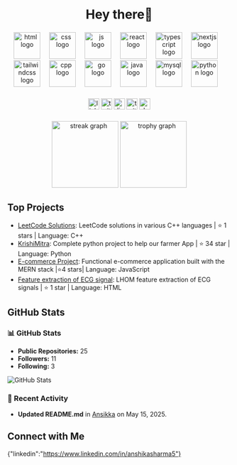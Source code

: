 <h1 align="center">Hey there👋 </h1>

###
<div align="center">
   <img src="https://skillicons.dev/icons?i=html" height="60" alt="html logo"  />
  <img width="12" />
   <img src="https://skillicons.dev/icons?i=css" height="60" alt="css logo"  />
  <img width="12" />
  <img src="https://skillicons.dev/icons?i=js" height="60" alt="js logo"  />
  <img width="12" />
  <img src="https://skillicons.dev/icons?i=react" height="60" alt="react logo"  />
  <img width="12" />
  <img src="https://skillicons.dev/icons?i=ts" height="60" alt="typescript logo"  />
  <img width="12" />
  <img src="https://skillicons.dev/icons?i=nextjs" height="60" alt="nextjs logo"  />
  <img width="12" />
  <img src="https://skillicons.dev/icons?i=tailwind" height="60" alt="tailwindcss logo"  />
  <img width="12" />
  <img src="https://skillicons.dev/icons?i=cpp" height="60" alt="cpp logo"  />
  <img width="12" />
  <img src="https://skillicons.dev/icons?i=go" height="60" alt="go logo"  />
  <img width="12" />
  <img src="https://skillicons.dev/icons?i=java" height="60" alt="java logo"  />
  <img width="12" />
  <img src="https://skillicons.dev/icons?i=mysql" height="60" alt="mysql logo"  />
  <img width="12" />
  <img src="https://skillicons.dev/icons?i=py" height="60" alt="python logo"  />
  <img width="12" />
</div>

###

<div align="center">
  <img src="https://img.shields.io/static/v1?message=LinkedIn&logo=linkedin&label=&color=0077B5&logoColor=white&labelColor=&style=for-the-badge" height="25" alt="linkedin logo"  />
  <img src="https://img.shields.io/static/v1?message=Twitter&logo=twitter&label=&color=1DA1F2&logoColor=white&labelColor=&style=for-the-badge" height="25" alt="twitter logo"  />
  <img src="https://img.shields.io/static/v1?message=Discord&logo=discord&label=&color=7289DA&logoColor=white&labelColor=&style=for-the-badge" height="25" alt="discord logo"  />
  <img src="https://img.shields.io/static/v1?message=Twitch&logo=twitch&label=&color=9146FF&logoColor=white&labelColor=&style=for-the-badge" height="25" alt="twitch logo"  />
  <img src="https://img.shields.io/static/v1?message=dev.to&logo=dev.to&label=&color=0A0A0A&logoColor=white&labelColor=&style=for-the-badge" height="25" alt="devto logo"  />
</div>

###

<div align="center">
  <img src="https://streak-stats.demolab.com?user=Ansikka&locale=en&mode=daily&theme=dracula&hide_border=false&border_radius=5&order=3" height="150" alt="streak graph"  />
  <img src="https://github-profile-trophy.vercel.app?username=Ansikka&theme=dracula&column=-1&row=1&margin-w=8&margin-h=8&no-bg=false&no-frame=false&order=4" height="150" alt="trophy graph"  />
</div>

###

<picture>
  <source media="(prefers-color-scheme: dark)" srcset="https://raw.githubusercontent.com/Ansikka/Ansikka/output/Ansikka-contribution-graph-dark.svg">
  <source media="(prefers-color-scheme: light)" srcset="https://raw.githubusercontent.com/Ansikka/Ansikkaoutput/Ansikka-contribution-graph.svg">
</picture>

## Top Projects

- [LeetCode Solutions](https://github.com/Ansikka/Leetcode5): LeetCode solutions in various C++ languages | ⭐ 1 stars | Language: C++
- [KrishiMitra](https://github.com/Ansikka/KrishiMitra.py): Complete python project to help our farmer App | ⭐ 34 star | Language: Python
- [E-commerce Project](https://github.com/Ansikka/mernProjectEcommerce): Functional e-commerce application built with the MERN stack |⭐4 stars| Language: JavaScript
- [Feature extraction of ECG signal](https://github.com/Ansikka/EcgMATLAB.mat): LHOM feature extraction of ECG signals | ⭐ 1 star | Language: HTML

## GitHub Stats
### 📊 GitHub Stats
- **Public Repositories:** 25
- **Followers:** 11
- **Following:** 3

![GitHub Stats](https://github-readme-stats.vercel.app/api?username=Ansikka&show_icons=true&theme=radical)

### 📝 Recent Activity
- **Updated README.md** in [Ansikka](https://github.com/Ansikka/Ansikka) on May 15, 2025.

## Connect with Me

{"linkedin":"https://www.linkedin.com/in/anshikasharma5"}

